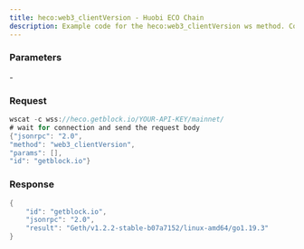 ```yaml
---
title: heco:web3_clientVersion - Huobi ECO Chain
description: Example code for the heco:web3_clientVersion ws method. Сomplete guide on how to use heco:web3_clientVersion ws in GetBlock.io Web3 documentation.
---
```


### Parameters


\-

### Request

``` java
wscat -c wss://heco.getblock.io/YOUR-API-KEY/mainnet/ 
# wait for connection and send the request body 
{"jsonrpc": "2.0",
"method": "web3_clientVersion",
"params": [],
"id": "getblock.io"}
```

###  Response

``` java
{
    "id": "getblock.io",
    "jsonrpc": "2.0",
    "result": "Geth/v1.2.2-stable-b07a7152/linux-amd64/go1.19.3"
}
```

